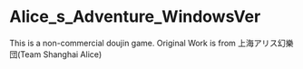 # Alice_s_Adventure_WindowsVer
This is a non-commercial doujin game. Original Work is from 上海アリス幻樂団(Team Shanghai Alice)
